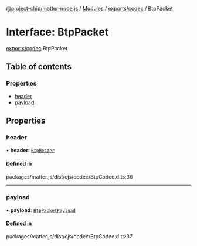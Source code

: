 [@project-chip/matter-node.js](../README.md) / [Modules](../modules.md) / [exports/codec](../modules/exports_codec.md) / BtpPacket

# Interface: BtpPacket

[exports/codec](../modules/exports_codec.md).BtpPacket

## Table of contents

### Properties

- [header](exports_codec.BtpPacket.md#header)
- [payload](exports_codec.BtpPacket.md#payload)

## Properties

### header

• **header**: [`BtpHeader`](exports_codec.BtpHeader.md)

#### Defined in

packages/matter.js/dist/cjs/codec/BtpCodec.d.ts:36

___

### payload

• **payload**: [`BtpPacketPayload`](exports_codec.BtpPacketPayload.md)

#### Defined in

packages/matter.js/dist/cjs/codec/BtpCodec.d.ts:37

